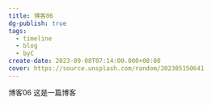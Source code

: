 ```yaml
---
title: 博客06
dg-publish: true
tags:
  - timeline
  - blog
  - byC
create-date: 2023-09-08T07:14:00.000+08:00
cover: https://source.unsplash.com/random/202305150641
---
```

<span 
class='ob-timelines' 
data-date='2023-09-08-07' 
data-title='博客06' 
data-img = 'https://source.unsplash.com/random/202305150641'
data-type='range'
data-end='2023-09-15-09'> 
博客06
</span>
这是一篇博客